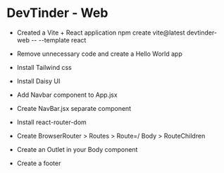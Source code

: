 # DevTinder - Web

- Created a Vite + React application 
    npm create vite@latest devtinder-web -- --template react

- Remove unnecessary code and create a Hello World app
- Install Tailwind css
- Install Daisy UI
- Add Navbar component to App.jsx
- Create NavBar.jsx separate component
- Install react-router-dom
- Create BrowserRouter > Routes > Route=/ Body > RouteChildren
- Create an Outlet in your Body component
- Create a footer